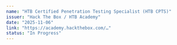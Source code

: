 ```yaml
---
name: "HTB Certified Penetration Testing Specialist (HTB CPTS)"
issuer: "Hack The Box / HTB Academy"
date: "2025-11-06"
link: "https://academy.hackthebox.com/…"
status: "In Progress"
---
```

